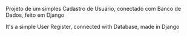 Projeto de um simples Cadastro de Usuário, conectado com Banco de Dados, feito em Django

It's a simple User Register, connected with Database, made in Django
